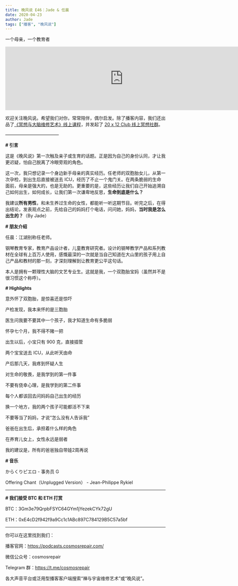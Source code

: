 ```yaml
---
title: 晚风说 E46：Jade & 任晨
date: 2020-04-23
author: Jade
tags: ["播客", "晚风说"]
---
```


一个母亲，一个教育者

<!--more-->

<iframe src="https://fireside.fm/player/v2/trfV16OE+jaMarI-s?theme=dark" width="740" height="200" frameborder="0" scrolling="no"></iframe>

欢迎关注晚风说。希望我们对你，常常陪伴，偶尔启发。除了播客内容，我们还出品了[《冥想与大脑维修艺术》线上课程](https://mp.weixin.qq.com/s?__biz=MzA5Nzk4MDMxMg==&mid=2247484680&idx=1&sn=2a5b8f1e1f1c1e6820adf5cc95d997fe&chksm=9099dfffa7ee56e9408aa248731e3e3e502c984ca1e577decc28d66d458f2e93a600dc6d6b40&scene=21#wechat_redirect)，并发起了 [20 x 12 Club 线上冥想社群](https://mp.weixin.qq.com/s?__biz=MzA5Nzk4MDMxMg==&mid=2247484834&idx=1&sn=ebd2c537b12e63baef2e9eaac505c26b&chksm=9099df55a7ee5643ab84485931d52082bbb2a6ee7078bdd536faf2cbbcb7bb22783aeaf13d4b&scene=21#wechat_redirect)。

————————————

**# 引言**

这是《晚风说》第一次触及亲子或生育的话题。正是因为自己的身份认同，才让我更迟疑，怕自己脱离了冷眼旁观的角色。

这一次，我只想记录一个身边新手母亲的真实经历。任老师的双胞胎女儿，从第一次孕检，到出生后直接被送去 ICU，经历了不止一个鬼门关。在两条脆弱的生命面前，母亲是强大的，也是无助的。更重要的是，这些经历让我们自己开始追溯自己如何出生，如何成长，让我们第一次谦卑地反思，**生命到底是什么？**

我建议**所有男性**，和未生养过生命的女性，都能听一听这期节目。听完之后，在得出结论，发表观点之前，先给自己的妈妈打个电话，问问她，妈妈，**当时我是怎么出生的？**（By Jade）

**# 朋友介绍**

任晨：江湖别称任老师。

钢琴教育专家，教育产品设计者，儿童教育研究者。设计的钢琴教学产品和系列教材在全球有上百万人使用，感慨最深的一次就是当自己知道在大山里的孩子用上自己产品和教材的那一刻，才深刻理解到让教育更公平这句话。

本人是拥有一颗理性大脑的文艺专业生。这就是我，一个双胞胎宝妈（虽然并不是很习惯这个称呼）。

**# Highlights**

意外怀了双胞胎，是惊喜还是惊吓

产检发现，我本来怀的是三胞胎

医生问我要不要其中一个孩子，我才知道生命有多脆弱

怀孕七个月，我不得不赌一把

出生以后，小宝只有 900 克，直接插管

两个宝宝送去 ICU，从此听天由命

产后那几天，我疼到怀疑人生

对生命的敬畏，是我学到的第一件事

不要有侥幸心理，是我学到的第二件事

每个人都该回去问妈妈自己出生的经历

换一个地方，我的两个孩子可能都活不下来

不要等当了妈妈，才说“怎么没有人告诉我”

爸爸在出生后，承担着什么样的角色

在养育儿女上，女性永远是弱者

我的建议是，所有的爸爸独自带娃2周再说

**# 音乐**

からくりピエロ - 事务员 G

Offering Chant（Unplugged Version） - Jean-Philippe Rykiel

- - - - - 

**# 我们接受 BTC 和 ETH 打赏**

BTC：3Gm3e79QrpbFSYC64GYm1jYezekCYk72gU

ETH：0xE4cD2f942f9a9Cc1c1ABc897C784129B5C57a5bf

- - - - - 

你可以在这里找到我们：

播客官网：https://podcasts.cosmosrepair.com/

微信公众号：cosmosrepair

Telegram 群：https://t.me/cosmosrepair

各大声音平台或泛用型播客客户端搜索“禅与宇宙维修艺术”或“晚风说”。